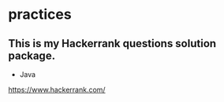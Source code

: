# practices

## This is my Hackerrank questions solution package.

- Java

https://www.hackerrank.com/
